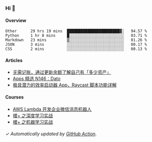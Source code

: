 ### Hi 👋

#### Overview

<!--START_SECTION:waka-->
```text
Other      29 hrs 19 mins  ███████████████████████▓░   94.57 % 
Python     1 hr 8 mins     █░░░░░░░░░░░░░░░░░░░░░░░░   03.71 % 
Markdown   23 mins         ▒░░░░░░░░░░░░░░░░░░░░░░░░   01.26 % 
JSON       3 mins          ░░░░░░░░░░░░░░░░░░░░░░░░░   00.17 % 
CSS        2 mins          ░░░░░░░░░░░░░░░░░░░░░░░░░   00.13 % 
```
<!--END_SECTION:waka-->

#### Articles

<!-- BLOG:START -->
- [无需记账，通过更新余额了解自己有「多少资产」](http://huhuhang.com/post/sspai/64506)
- [Apps 精选 N146：Dato](http://huhuhang.com/post/product-hunt/product-hunt-n146)
- [极具潜力的效率启动器 App，Raycast 脚本功能详解](http://huhuhang.com/post/sspai/64399)
<!-- BLOG:END -->

#### Courses

<!-- SYL:START -->
- [AWS Lambda 开发企业微信消息机器人](https://lanqiao.cn/courses/2868)
- [楼+ 之深度学习实战](https://lanqiao.cn/courses/2617)
- [楼+ 之机器学习实战](https://lanqiao.cn/courses/2616)
<!-- SYL:END -->

###### ✓ Automatically updated by [GitHub Action](https://github.com/huhuhang/huhuhang/actions).
